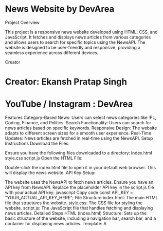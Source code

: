 # News Website by DevArea

Project Overview

This project is a responsive news website developed using HTML, CSS, and JavaScript. It fetches and displays news articles from various categories and allows users to search for specific topics using the NewsAPI. The website is designed to be user-friendly and responsive, providing a seamless experience across different devices.

Creator

# Creator: Ekansh Pratap Singh
# YouTube / Instagram : DevArea
Features
Category-Based News: Users can select news categories like IPL, Coding, Finance, and Politics.
Search Functionality: Users can search for news articles based on specific keywords.
Responsive Design: The website adapts to different screen sizes for a smooth user experience.
Real-Time Updates: News articles are fetched in real-time using the NewsAPI.
Setup Instructions
Download the Files:

Ensure you have the following files downloaded to a directory:
index.html
style.css
script.js
Open the HTML File:

Double-click the index.html file to open it in your default web browser. This will display the news website.
API Key Setup:

The website uses the NewsAPI to fetch news articles. Ensure you have an API key from NewsAPI.
Replace the placeholder API key in the script.js file with your actual API key:
javascript
Copy code
const API_KEY = "YOUR_ACTUAL_API_KEY_HERE";
File Structure
index.html: The main HTML file that structures the website.
style.css: The CSS file for styling the website.
script.js: The JavaScript file that handles fetching and displaying news articles.
Detailed Steps
HTML (index.html)
Structure:
Sets up the basic structure of the website, including a navigation bar, search bar, and a container for displaying news articles.
Template:
A <template> element is used to define the structure of a news card, which is cloned and populated with data dynamically.
CSS (style.css)
Styling:
Provides styles for various elements, including the navigation bar, search bar, news cards, and general layout.
Responsive Design:
Uses Flexbox to ensure the layout is responsive and adapts to different screen sizes.
JavaScript (script.js)
API Integration:
Fetches news articles from the NewsAPI based on the user's input or selected category.
Dynamic Content:
Functions dynamically create and display news cards based on the fetched data.
Event Handling:
Event listeners handle user interactions, such as searching for news articles or selecting a category.
ER Diagram
Since this project is a frontend application fetching data from an external API, there isn't a traditional database involved. However, an ER diagram for an expanded version of this project (including a backend) might include entities such as Users, Articles, Categories, and Searches.

lua
Copy code
Users -----< Searches >----- Articles -----< Categories
Data Flow Diagram (DFD)
Level 0 (Context Diagram)

scss
Copy code
[User] ---> (News Website) ---> [NewsAPI]
Level 1 (Decomposition)

User Interactions

User inputs a search query or selects a category.
User clicks on a news article to read more.
System Processes

Fetching news articles based on category or search query.
Displaying the fetched articles.
scss
Copy code
[User] ---> (Enter Search Query / Select Category) ---> (Fetch News Articles) ---> [NewsAPI]
          <--- (Display News Articles) <---
Conclusion
This project showcases the creation of a dynamic, responsive news website using HTML, CSS, and JavaScript. By integrating with the NewsAPI, it provides real-time news articles to users based on their preferences and search queries. The detailed documentation, ER diagram, and DFD provide a comprehensive understanding of the system's functionality and data flow.

Feel free to reach out if you have any questions or need further assistance.

Contact Information:

Email: Ekanshprataps@gmail.com
Youtube: www.youtube.com/@DevArea/

Thank you for checking out my project!

Ekansh Pratap Singh (DevArea)
